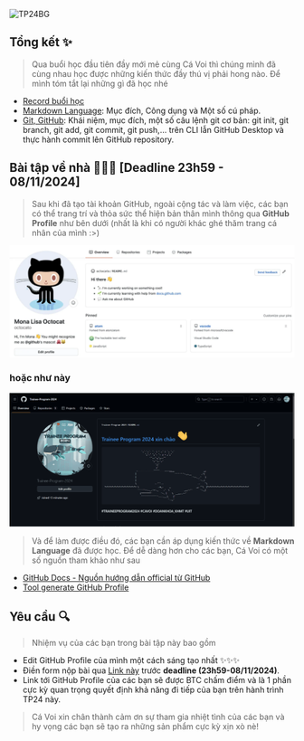 ![TP24BG](TP24BG.png)

## Tổng kết ✨

> Qua buổi học đầu tiên đầy mới mẻ cùng Cá Voi thì chúng mình đã cùng nhau học được những kiến thức đầy thú vị phải hong nào. Để mình tóm tắt lại những gì đã học nhé 

- [Record buổi học](https://uithcm.sharepoint.com/:v:/s/TraineeProgram2024/EcGdrtN_rmpOu-mrYZpfVawBhnMkh1_rDqiK8ZPzyd2oMQ?e=u6EwMB)
- [Markdown Language](https://www.markdownguide.org/cheat-sheet): Mục đích, Công dụng và Một số cú pháp. 
- [Git, GitHub](https://education.github.com/git-cheat-sheet-education.pdf): Khái niệm, mục đích, một số câu lệnh git cơ bản: git init, git branch, git add, git commit, git push,... trên CLI lẫn GitHub Desktop và thực hành commit lên GitHub repository.

## Bài tập về nhà 📗📙📘 [Deadline 23h59 - 08/11/2024]

> Sau khi đã tạo tài khoản GitHub, ngoài cộng tác và làm việc, các bạn có thể trang trí và thỏa sức thể hiện bản thân mình thông qua __GitHub Profile__ như bên dưới (nhất là khi có người khác ghé thăm trang cá nhân của mình :>) 


![Template](Profile.png)

### hoặc như này 

![GitHub Profile](GitHubPageTutorial.gif)

> Và để làm được điều đó, các bạn cần áp dụng kiến thức về __Markdown Language__ đã được học. Để dễ dàng hơn cho các bạn, Cá Voi có một số nguồn tham khảo như sau
- [GitHub Docs - Nguồn hướng dẫn official từ GitHub](https://docs.github.com/en/account-and-profile/setting-up-and-managing-your-github-profile/customizing-your-profile/about-your-profile)
- [Tool generate GitHub Profile](https://rahuldkjain.github.io/gh-profile-readme-generator/)



## Yêu cầu 🔍
> Nhiệm vụ của các bạn trong bài tập này bao gồm
- Edit GitHub Profile của mình một cách sáng tạo nhất ✨✨✨
- Điền form nộp bài qua [Link này](https://forms.office.com/r/aCMJ1msqw8) trước __deadline (23h59-08/11/2024)__.
- Link tới GitHub Profile của các bạn sẽ được BTC chấm điểm và là 1 phần cực kỳ quan trọng quyết định khả năng đi tiếp của bạn trên hành trình TP24 này.
> Cá Voi xin chân thành cảm ơn sự tham gia nhiệt tình của các bạn và hy vọng các bạn sẽ tạo ra những sản phẩm cực kỳ xịn xò nè!


